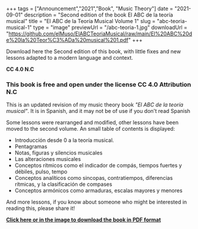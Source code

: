 +++
tags = ["Announcement","2021","Book", "Music Theory"]
date = "2021-09-01"
description = "Second edition of the book El ABC de la teoría musical"
title = "El ABC de la Teoría Musical Volume 1"
slug = "abc-teoria-musical-1"
type = "image"
previewUrl = "/abc-teoria-1.jpg"
downloadUrl = "https://github.com/elMuso/ElABCTeoriaMusical/raw/main/El%20ABC%20de%20la%20Teor%C3%ADa%20musical%201.pdf"
+++

Download here the Second edition of this book, with little fixes and new lessons adapted to a modern language and context.

**CC 4.0 N.C**<!--more-->


### This book is free and open under the license CC 4.0 Attribution N.C

This is an updated revision of my music theory book *"El ABC de la teoría musical"*. It is in Spanish, and it may not be of use if you don't read Spanish

Some lessons were rearranged and modified, other lessons have been moved to the second volume. An small table of contents is displayed:

* Introducción desde 0 a la teoría musical.
* Pentagramas
* Notas, figuras y silencios musicales
* Las alteraciones musicales
* Conceptos rítmicos como el indicador de compás, tiempos fuertes y débiles, pulso, tempo
* Conceptos analíticos como sincopas, contratiempos, diferencias rítmicas, y la clasificación de compases
* Conceptos armónicos como armaduras, escalas mayores y menores

And more lessons, if you know about someone who might be interested in reading this, please share it!


[**Click here or in the image to download the book in PDF format**](https://github.com/elMuso/ElABCTeoriaMusical/raw/main/El%20ABC%20de%20la%20Teor%C3%ADa%20musical%201.pdf)